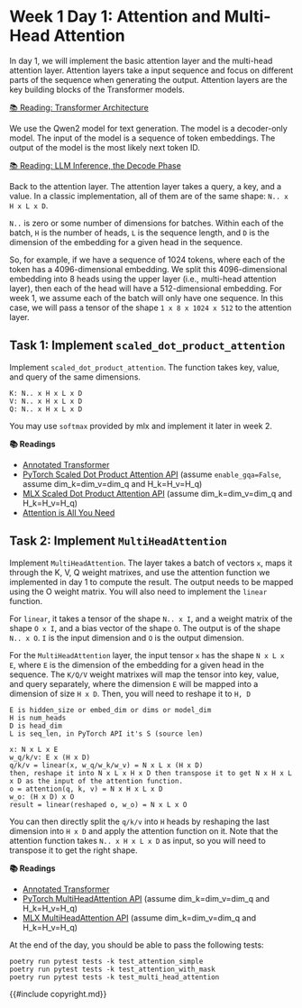 # Week 1 Day 1: Attention and Multi-Head Attention

In day 1, we will implement the basic attention layer and the multi-head attention layer. Attention layers take a input
sequence and focus on different parts of the sequence when generating the output. Attention layers are the key building
blocks of the Transformer models.

[📚 Reading: Transformer Architecture](https://huggingface.co/learn/llm-course/chapter1/6)

We use the Qwen2 model for text generation. The model is a decoder-only model. The input of the model is a sequence of
token embeddings. The output of the model is the most likely next token ID.

[📚 Reading: LLM Inference, the Decode Phase](https://huggingface.co/learn/llm-course/chapter1/8)

Back to the attention layer. The attention layer takes a query, a key, and a value. In a classic implementation, all
of them are of the same shape: `N.. x H x L x D`.

`N..` is zero or some number of dimensions for batches. Within each of the batch, `H` is the number of heads, `L` is the
sequence length, and `D` is the dimension of the embedding for a given head in the sequence.

So, for example, if we have a sequence of 1024 tokens, where each of the token has a 4096-dimensional embedding. We split
this 4096-dimensional embedding into 8 heads using the upper layer (i.e., multi-head attention layer), then each of the head
will have a 512-dimensional embedding. For week 1, we assume each of the batch will only have one sequence. In this case,
we will pass a tensor of the shape `1 x 8 x 1024 x 512` to the attention layer.

## Task 1: Implement `scaled_dot_product_attention`

Implement `scaled_dot_product_attention`. The function takes key, value, and query of the same dimensions.

```
K: N.. x H x L x D
V: N.. x H x L x D
Q: N.. x H x L x D
```

You may use `softmax` provided by mlx and implement it later in week 2.

**📚 Readings**

* [Annotated Transformer](https://nlp.seas.harvard.edu/annotated-transformer/)
* [PyTorch Scaled Dot Product Attention API](https://pytorch.org/docs/stable/generated/torch.nn.functional.scaled_dot_product_attention.html) (assume `enable_gqa=False`, assume dim_k=dim_v=dim_q and H_k=H_v=H_q)
* [MLX Scaled Dot Product Attention API](https://ml-explore.github.io/mlx/build/html/python/_autosummary/mlx.core.fast.scaled_dot_product_attention.html) (assume dim_k=dim_v=dim_q and H_k=H_v=H_q)
* [Attention is All You Need](https://arxiv.org/abs/1706.03762)

## Task 2: Implement `MultiHeadAttention`

Implement `MultiHeadAttention`. The layer takes a batch of vectors `x`, maps it through the K, V, Q weight matrixes, and
use the attention function we implemented in day 1 to compute the result. The output needs to be mapped using the O
weight matrix. You will also need to implement the `linear` function.

For `linear`, it takes a tensor of the shape `N.. x I`, and a weight matrix of the shape `O x I`, and a bias vector of
the shape `O`. The output is of the shape `N.. x O`. `I` is the input dimension and `O` is the output dimension.

For the `MultiHeadAttention` layer, the input tensor `x` has the shape `N x L x E`, where `E` is the dimension of the
embedding for a given head in the sequence. The `K/Q/V` weight matrixes will map the tensor into key, value, and query
separately, where the dimension `E` will be mapped into a dimension of size `H x D`. Then, you will need to reshape it
to `H, D`

```
E is hidden_size or embed_dim or dims or model_dim
H is num_heads
D is head_dim
L is seq_len, in PyTorch API it's S (source len)

x: N x L x E
w_q/k/v: E x (H x D)
q/k/v = linear(x, w_q/w_k/w_v) = N x L x (H x D)
then, reshape it into N x L x H x D then transpose it to get N x H x L x D as the input of the attention function.
o = attention(q, k, v) = N x H x L x D
w_o: (H x D) x O
result = linear(reshaped o, w_o) = N x L x O
```

You can then directly split the `q/k/v` into `H` heads by reshaping the last dimension into `H x D` and apply the
attention function on it. Note that the attention function takes `N.. x H x L x D` as input, so you will need to
transpose it to get the right shape.

**📚 Readings**

* [Annotated Transformer](https://nlp.seas.harvard.edu/annotated-transformer/)
* [PyTorch MultiHeadAttention API](https://pytorch.org/docs/stable/generated/torch.nn.MultiheadAttention.html) (assume dim_k=dim_v=dim_q and H_k=H_v=H_q)
* [MLX MultiHeadAttention API](https://ml-explore.github.io/mlx/build/html/python/nn/_autosummary/mlx.nn.MultiHeadAttention.html) (assume dim_k=dim_v=dim_q and H_k=H_v=H_q)

At the end of the day, you should be able to pass the following tests:

```
poetry run pytest tests -k test_attention_simple
poetry run pytest tests -k test_attention_with_mask
poetry run pytest tests -k test_multi_head_attention
```

{{#include copyright.md}}
